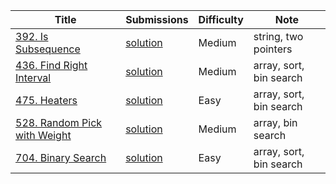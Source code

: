 |Title|Submissions|Difficulty|Note|
|------|------|------|------|
[392. Is Subsequence](https://leetcode.com/problems/is-subsequence/)|[solution](https://github.com/zybotian/leetcode/blob/master/src/main/java/binarysearch/IsSubsequence.java)|Medium|string, two pointers|
[436. Find Right Interval](https://leetcode.com/problems/find-right-interval/)|[solution](https://github.com/zybotian/leetcode/blob/master/src/main/java/binarysearch/FindRightInterval.java)|Medium|array, sort, bin search|
[475. Heaters](https://leetcode.com/problems/heaters/)|[solution](https://github.com/zybotian/leetcode/blob/master/src/main/java/binarysearch/FindRadius.java)|Easy|array, sort, bin search|
[528. Random Pick with Weight](https://leetcode.com/problems/random-pick-with-weight/)|[solution](https://github.com/zybotian/leetcode/blob/master/src/main/java/binarysearch/RandomPickWithWeight.java)|Medium|array, bin search|
[704. Binary Search](https://leetcode.com/problems/binary-search/)|[solution](https://github.com/zybotian/leetcode/blob/master/src/main/java/binarysearch/Search.java)|Easy|array, sort, bin search|
